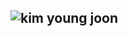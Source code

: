 ## ![kim young joon](https://img.shields.io/badge/Aseprite-FFFFFF?style=for-the-badge&logo=Aseprite&logoColor=#7D929E)
